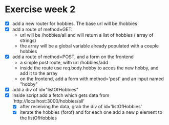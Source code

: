 #

# Exercise week 2

- [x] add a new router for hobbies.  The base url will be /hobbies
- [x] add a route of method=GET:
  * url will be   /hobbies/all   and will return a list of hobbies (
    array of strings)
  * the array will be a global variable already populated with a couple
    hobbies
- [x] add a route of method=POST, and a form on the frontend
  * a simple post route, with url /hobbies/add
  * inside the route use req.body.hobby to acces the new hobby, and add
    it to the array
  * on the frontend, add a form with method='post' and an input named
    "hobby"
- [x] add a div of id="listOfHobbies"
- [x] inside script add a fetch which gets data from 'http://localhost:3000/hobbies/all'
  - [x] after receiving the data, grab the div of id='listOfHobbies'
  - [x] iterate the hobbies (forof) and for each one add a new p element
        to the listOfHobbies